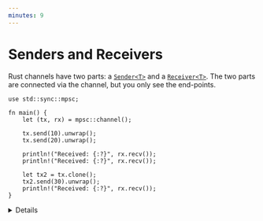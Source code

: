 ```yaml
---
minutes: 9
---
```


# Senders and Receivers

Rust channels have two parts: a [`Sender<T>`] and a [`Receiver<T>`]. The two
parts are connected via the channel, but you only see the end-points.

```rust,editable
use std::sync::mpsc;

fn main() {
    let (tx, rx) = mpsc::channel();

    tx.send(10).unwrap();
    tx.send(20).unwrap();

    println!("Received: {:?}", rx.recv());
    println!("Received: {:?}", rx.recv());

    let tx2 = tx.clone();
    tx2.send(30).unwrap();
    println!("Received: {:?}", rx.recv());
}
```

<details>

- [`mpsc`] stands for Multi-Producer, Single-Consumer. `Sender` and `SyncSender`
  implement `Clone` (so you can make multiple producers) but `Receiver` does
  not.
- [`send()`] and [`recv()`] return `Result`. If they return `Err`, it means the
  counterpart `Sender` or `Receiver` is dropped and the channel is closed.

</details>

[`Sender<T>`]: https://doc.rust-lang.org/std/sync/mpsc/struct.Sender.html
[`Receiver<T>`]: https://doc.rust-lang.org/std/sync/mpsc/struct.Receiver.html
[`send()`]: https://doc.rust-lang.org/std/sync/mpsc/struct.Sender.html#method.send
[`recv()`]: https://doc.rust-lang.org/std/sync/mpsc/struct.Receiver.html#method.recv
[`mpsc`]: https://doc.rust-lang.org/std/sync/mpsc/index.html
